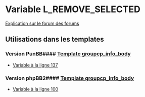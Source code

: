 # Variable L_REMOVE_SELECTED
[Explication sur le forum des forums](http://forum.forumactif.com/t294113-listing-des-variables#L_REMOVE_SELECTED)
## Utilisations dans les templates
### Version PunBB#### [Template groupcp_info_body](punbb/groupcp_info_body.md)
* [Variable à la ligne 137](../punbb/groupcp_info_body.tpl#L137)
### Version phpBB2#### [Template groupcp_info_body](subsilver/groupcp_info_body.md)
* [Variable à la ligne 100](../subsilver/groupcp_info_body.tpl#L100)